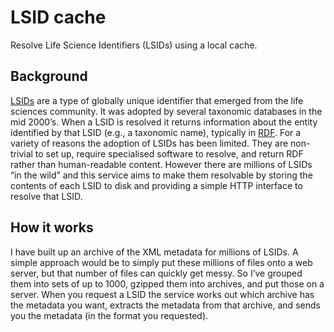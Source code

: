 # LSID cache

Resolve Life Science Identifiers (LSIDs) using a local cache.

## Background 
[LSIDs](https://en.wikipedia.org/wiki/LSID) are a type of globally unique identifier that emerged from the life sciences community. It was adopted by several taxonomic databases in the mid 2000’s. When a LSID is resolved it returns information about the entity identified by that LSID (e.g., a taxonomic name), typically in [RDF](https://en.wikipedia.org/wiki/Resource_Description_Framework). For a variety of reasons the adoption of LSIDs has been limited. They are non-trivial to set up, require specialised software to resolve, and return RDF rather than human-readable content. However there are millions of LSIDs “in the wild” and this service aims to make them resolvable by storing the contents of each LSID to disk and providing a simple HTTP interface to resolve that LSID.

## How it works
I have built up an archive of the XML metadata for millions of LSIDs. A simple approach would be to simply put these millions of files onto a web server, but that number of files can quickly get messy. So I’ve grouped them into sets of up to 1000, gzipped them into archives, and put those on a server. When you request a LSID the service works out which archive has the metadata you want, extracts the metadata from that archive, and sends you the metadata (in the format you requested).



